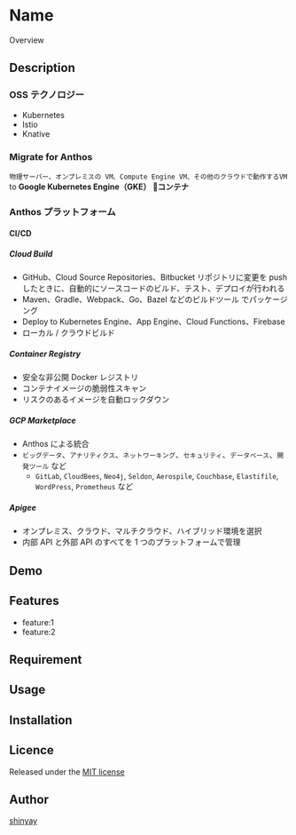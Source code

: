 # Name

Overview

## Description
### OSS テクノロジー
- Kubernetes
- Istio
- Knative

### Migrate for Anthos
`物理サーバー、オンプレミスの VM、Compute Engine VM、その他のクラウドで動作するVM` to **Google Kubernetes Engine（GKE） コンテナ**

### Anthos プラットフォーム
#### CI/CD
##### Cloud Build
- GitHub、Cloud Source Repositories、Bitbucket リポジトリに変更を push したときに、自動的にソースコードのビルド、テスト、デプロイが行われる
- Maven、Gradle、Webpack、Go、Bazel などのビルドツール でパッケージング
- Deploy to Kubernetes Engine、App Engine、Cloud Functions、Firebase
- ローカル / クラウドビルド

##### Container Registry
- 安全な非公開 Docker レジストリ
- コンテナイメージの脆弱性スキャン
- リスクのあるイメージを自動ロックダウン

##### GCP Marketplace
- Anthos による統合
- `ビッグデータ`、`アナリティクス`、`ネットワーキング`、`セキュリティ`、`データベース`、`開発ツール` など
  - `GitLab`, `CloudBees`, `Neo4j`, `Seldon`, `Aerospile`, `Couchbase`, `Elastifile`, `WordPress`, `Prometheus` など

##### Apigee
- オンプレミス、クラウド、マルチクラウド、ハイブリッド環境を選択
- 内部 API と外部 API のすべてを 1 つのプラットフォームで管理


## Demo

## Features

- feature:1
- feature:2

## Requirement

## Usage

## Installation

## Licence

Released under the [MIT license](https://gist.githubusercontent.com/shinyay/56e54ee4c0e22db8211e05e70a63247e/raw/34c6fdd50d54aa8e23560c296424aeb61599aa71/LICENSE)

## Author

[shinyay](https://github.com/shinyay)
